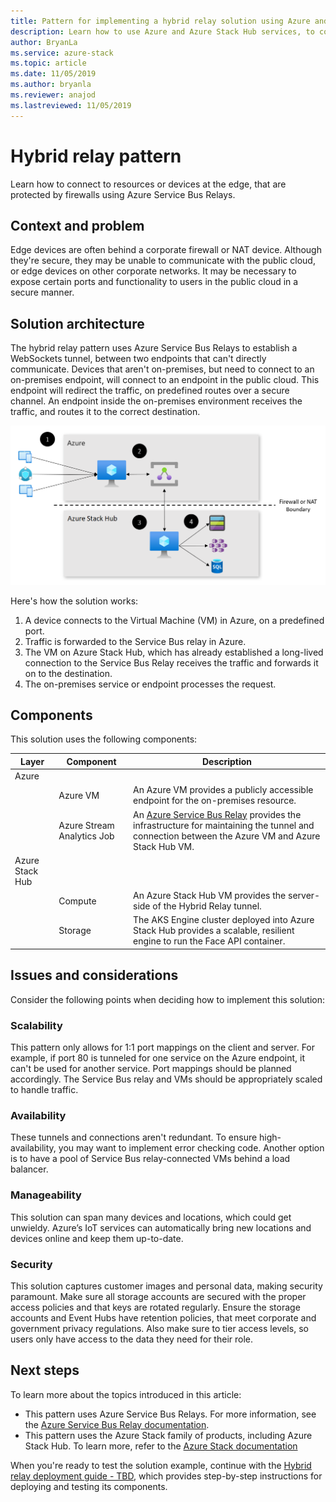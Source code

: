 ```yaml
---
title: Pattern for implementing a hybrid relay solution using Azure and Azure Stack Hub.
description: Learn how to use Azure and Azure Stack Hub services, to connect to edge resources or devices protected by firewalls.
author: BryanLa
ms.service: azure-stack
ms.topic: article
ms.date: 11/05/2019
ms.author: bryanla
ms.reviewer: anajod
ms.lastreviewed: 11/05/2019
---
```


# Hybrid relay pattern

Learn how to connect to resources or devices at the edge, that are protected by firewalls using Azure Service Bus Relays.

## Context and problem

Edge devices are often behind a corporate firewall or NAT device. Although they're secure, they may be unable to communicate with the public cloud, or edge devices on other corporate networks. It may be necessary to expose certain ports and functionality to users in the public cloud in a secure manner. 

## Solution architecture

The hybrid relay pattern uses Azure Service Bus Relays to establish a WebSockets tunnel, between two endpoints that can't directly communicate. Devices that aren't on-premises, but need to connect to an on-premises endpoint,  will connect to an endpoint in the public cloud. This endpoint will redirect the traffic, on predefined routes over a secure channel. An endpoint inside the on-premises environment receives the traffic, and routes it to the correct destination. 

![hybrid relay solution architecture](media/pattern-hybrid-relay/solution-architecture.png)

Here's how the solution works: 

1. A device connects to the Virtual Machine (VM) in Azure, on a predefined port.
2. Traffic is forwarded to the Service Bus relay in Azure.
3. The VM on Azure Stack Hub, which has already established a long-lived connection to the Service Bus Relay receives the traffic and forwards it on to the destination.
4. The on-premises service or endpoint processes the request. 

## Components

This solution uses the following components:

| Layer | Component | Description |
|----------|-----------|-------------|
| Azure |  |  |
| | Azure VM | An Azure VM provides a publicly accessible endpoint for the on-premises resource. |
| | Azure Stream Analytics Job | An [Azure Service Bus Relay](/azure/service-bus-relay/) provides the infrastructure for maintaining the tunnel and connection between the Azure VM and Azure Stack Hub VM.|
| Azure Stack Hub |    |             |
| | Compute | An Azure Stack Hub VM provides the server-side of the Hybrid Relay tunnel. |
| | Storage | The AKS Engine cluster deployed into Azure Stack Hub provides a scalable, resilient engine to run the Face API container.|

## Issues and considerations

Consider the following points when deciding how to implement this solution:

### Scalability 

This pattern only allows for 1:1 port mappings on the client and server. For example, if port 80 is tunneled for one service on the Azure endpoint, it can't be used for another service. Port mappings should be planned accordingly. The Service Bus relay and VMs should be appropriately scaled to handle traffic.

### Availability

These tunnels and connections aren't redundant. To ensure high-availability, you may want to implement error checking code. Another option is to have a pool of Service Bus relay-connected VMs behind a load balancer.

### Manageability

This solution can span many devices and locations, which could get unwieldy. Azure’s IoT services can automatically bring new locations and devices online and keep them up-to-date.

### Security

This solution captures customer images and personal data, making security paramount. Make sure all storage accounts are secured with the proper access policies and that keys are rotated regularly. Ensure the storage accounts and Event Hubs have retention policies, that meet corporate and government privacy regulations. Also make sure to tier access levels, so users only have access to the data they need for their role.

## Next steps

To learn more about the topics introduced in this article:
- This pattern uses Azure Service Bus Relays. For more information, see the [Azure Service Bus Relay documentation](/azure/service-bus-relay/).
- This pattern uses the Azure Stack family of products, including Azure Stack Hub. To learn more, refer to the [Azure Stack documentation](/azure-stack)

When you're ready to test the solution example, continue with the [Hybrid relay deployment guide - TBD](), which provides step-by-step instructions for deploying and testing its components.